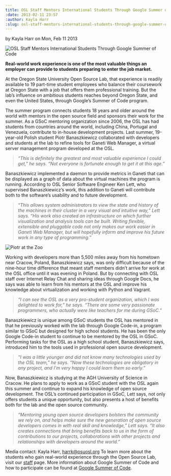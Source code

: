 ```yaml
---
title: OSL Staff Mentors International Students Through Google Summer of Code
:date: 2013-02-11 23:57
:author: Kayla Harr
:slug: osl-staff-mentors-international-students-through-google-summer-of-code
---
```

by Kayla Harr on Mon, Feb 11 2013

![OSL Staff Mentors International Students Through Google Summer of Code](/images/GsoC2012logo.jpg#blog)

**Real-world work experience is one of the most valuable things an employer can
provide to students preparing to enter the job market.**

At the Oregon State University Open Source Lab, that experience is readily
available to 19 part-time student employees who balance their coursework at
Oregon State with a job that offers them professional training. But the lab’s
influence on ambitious students reaches beyond Oregon State, and even the United
States, through Google’s Summer of Code program.

The summer program connects students 18 years and older around the world with
mentors in the open source field and sponsors their work for the summer. As a
GSoC mentoring organization since 2006, the OSL has had students from countries
around the world, including China, Portugal and Venezuela, contribute to
in-house development projects. Last summer, 19-year-old Polish student Piotr
Banaszkiewicz collaborated with developers and students at the lab to refine
tools for Ganeti Web Manager, a virtual server management program developed at
the OSL.

  > *“This is definitely the greatest and most valuable experience I could get,”
  > he says. “Not everyone is fortunate enough to get it at this age.”*

Banaszkiewicz implemented a daemon to provide metrics in Ganeti that can be
displayed as a graph of data about the virtual machines the program is running.
According to OSL Senior Software Engineer Ken Lett, who supervised
Banaszkiewicz’s work, this addition to Ganeti will contribute both to the
software’s usability and to future development.


  > *“This allows system administrators to view the state and history of the
  > machines in their cluster in a very visual and intuitive way,” Lett says. “His
  > work also created an infrastructure on which further visualization and
  > analysis tools can be built. Writing flexible, extensible and pluggable code
  > not only makes our work easier in Ganeti Web Manager, but will hopefully
  > inform and improve his future work in any type of programming.”*

![Piotr at the Zoo](/images/PiotrAtTheZoo.JPG)

Working with developers more than 5,500 miles away from his hometown near
Cracow, Poland, Banaszkiewicz says, was only difficult because of the nine-hour
time difference that meant staff members didn’t arrive for work at the OSL
office until it was evening in Poland. But by connecting with OSL staff over
Internet Relay Chat and sharing ideas through Google Docs, he says was able to
learn from his mentors at the OSL and improve his knowledge about virtualization
and working with Python and Vagrant.

  > *“I can see the OSL as a very pro-student organization, which I was delighted
  > to work for,” he says. “There are some very passionate programmers, who
  > actually were like teachers for me during GSoC.”*

Banaszkiewicz is unique among GSoC students the OSL has mentored in that he
previously worked with the lab through Google Code-in, a program similar to GSoC
but designed for high school students. He has been the only Google Code-in
student to continue to be mentored by the OSL in GSoC. Performing tasks for the
OSL as a high school student, Banaszkiewicz says, introduced him to the tools
used in professional open source development.

  > *“I was a little younger and did not know many technologies used by the OSL
  > team,” he says. “Now these technologies are obligatory in any project, and I'm
  > very happy I could learn them so early.”*

Now, Banaszkiewicz is studying at the AGH University of Science in Cracow. He
plans to apply to work as a GSoC student with the OSL again this summer and
continue to expand his knowledge of open source development. The OSL’s continued
participation in GSoC, Lett says, not only offers students a unique opportunity,
but also presents a host of benefits both for the lab and the open source
community.

  > *“Mentoring young open source developers bolsters the community we rely on,
  > and helps make sure the new generation of open source developers comes in with
  > real skill and knowledge,” Lett says. “It also creates connections that bring
  > benefits back to us in the form of contributions to our projects,
  > collaborations with other projects and relationships with developers around
  > the world.”*

Media contact: Kayla Harr, harrk@osuosl.org To learn more about the students who
gain real-world experience through the Open Source Lab, visit our [staff](/about/people) page.
More information about Google Summer of Code and how to participate can be found
at [Google Summer of Code](http://code.google.com/soc/).
